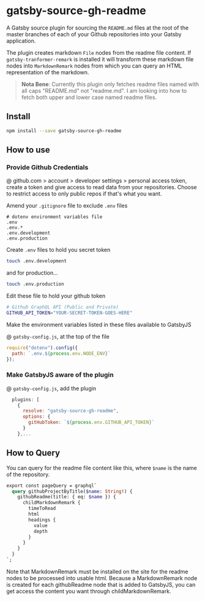 # gatsby-source-gh-readme

A Gatsby source plugin for sourcing the `README.md` files at the root of the master branches of each of your Github repositories into your Gatsby application.

The plugin creates markdown `File` nodes from the readme file content. If `gatsby-tranformer-remark` is installed it will transform these markdown file nodes into `MarkdownRemark` nodes from which you can query an HTML representation of the markdown.

> **Nota Bene**: Currently this plugin only fetches readme files named with all caps "README.md" not "readme.md". I am looking into how to fetch both upper and lower case named readme files.

## Install

```bash
npm install --save gatsby-source-gh-readme
```

## How to use

### Provide Github Credentials

@ github.com > account > developer settings > personal access token, create a token and give access to read data from your repositories. Choose to restrict access to only public repos if that's what you want.

Amend your `.gitignore` file to exclude `.env` files

```text
# dotenv environment variables file
.env
.env.*
.env.development
.env.production
```

Create `.env` files to hold you secret token

```bash
touch .env.development
```

and for production...

```bash
touch .env.production
```

Edit these file to hold your github token

```bash
# Github GraphQL API (Public and Private)
GITHUB_API_TOKEN="YOUR-SECRET-TOKEN-GOES-HERE"
```

Make the environment variables listed in these files available to GatsbyJS

@ `gatsby-config.js`, at the top of the file

```javascript
require("dotenv").config({
  path: `.env.${process.env.NODE_ENV}`
});
```

### Make GatsbyJS aware of the plugin

@ `gatsby-config.js`, add the plugin

```javascript
  plugins: [
    {
      resolve: "gatsby-source-gh-readme",
      options: {
        gitHubToken: `${process.env.GITHUB_API_TOKEN}`
      }
    },...
```

## How to Query

You can query for the readme file content like this, where `$name` is the name of the repository.

```graphql
export const pageQuery = graphql`
  query githubProjectByTitle($name: String!) {
    githubReadme(title: { eq: $name }) {
      childMarkdownRemark {
        timeToRead
        html
        headings {
          value
          depth
        }
      }
    }
  }
`;
```

Note that MarkdownRemark must be installed on the site for the readme nodes to be processed into usable html. Because a MarkdownRemark node is created for each githubReadme node that is added to GatsbyJS, you can get access the content you want through childMarkdownRemark.
